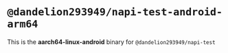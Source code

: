 # `@dandelion293949/napi-test-android-arm64`

This is the **aarch64-linux-android** binary for `@dandelion293949/napi-test`
